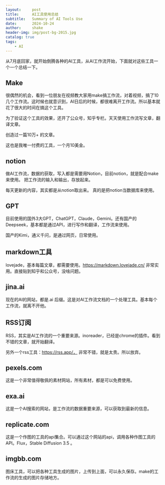 ```yaml
---
layout:     post
title:      AI工具使用总结
subtitle:   Summary of AI Tools Use
date:       2024-10-24
author:     shake
header-img: img/post-bg-2015.jpg
catalog: true
tags:
    - AI
---
```


从7月底回家，就开始倒腾各种的AI工具，从AI工作流开始，下面就对这些工具一个一个总结一下。

## Make

很偶然的机会，看到一位朋友在视频教大家用make搞工作流，对着视频，搞了10几个工作流。这时候也就意识到，AI日后的时候，都很难离开工作流。所以基本就花了很大的时间在搞这个工具。

为了验证这个工具的效果，还开了公众号，知乎专栏。天天使用工作流写文章，翻译文章。

创造过一篇10万+ 的文章。

这也是我唯一付费的工具，一个月10美金。

## notion

做AI工作流，数据的获取，写入都是需要用Notion，目前notion，就是配合make来使用。 把工作流的输入和输出，存放起来。

每天更新的内容，其实都是从notion取出来。 真的是把notion当数据库来使用。

## GPT

目前使用的国外3大GPT，ChatGPT，Claude，Gemini。还有国产的Deepseek，基本都是通过API，进行写作和翻译，工作流来使用。

国产的Kimi，通义千问，是通过网页，日常使用。

## markdown工具

lovejade，基本每篇文章，都需要使用。https://markdown.lovejade.cn/ 非常实用。直接贴到知乎和公众号，没啥问题。


## jina.ai

现在的AI的网站，都是.ai 后缀。这是对AI工作流文档的一个处理工具。基本每个工作流，就离不开他。

## RSS订阅

RSS，其实是AI工作流的一个重要来源。inoreader，已经是chrome的插件。看到不错的文章，就开始翻译。

另外一个rss工具：https://rss.app/， 非常不错，就是太贵。所以放弃。

## pexels.com

这是一个非常值得敬佩的素材网站，所有素材，都是可以免费使用。

## exa.ai

这是一个AI搜索的网站，是工作流的数据重要来源，可以获取到最新的信息。

## replicate.com

这是一个作图的工具的api集合。可以通过这个网站的api，调用各种作图工具的API。Flux，Stable Diffusion 3.5 。

## imgbb.com

图床工具，可以把各种工具生成的图片，上传到上面，可以永久保存。make的工作流的生成的图片存储地方。



